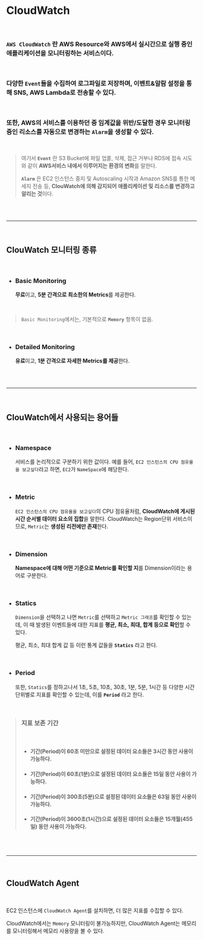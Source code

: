 # **CloudWatch**

<br>

### **`AWS CloudWatch`** 란 **AWS Resource**와 **AWS에서 실시간으로 실행 중인 애플리케이션**을 **모니터링하는 서비스**이다.

<br>

### 다양한 `Event`들을 수집하여 로그파일로 저장하며, 이벤트&알람 설정을 통해 SNS, AWS Lambda로 전송할 수 있다.

<br>

### 또한, AWS의 서비스를 이용하던 중 임계값을 위반/도달한 경우 모니터링 중인 리소스를 자동으로 변경하는 `Alarm`을 생성할 수 있다.

<br>

> 여기서 **`Event`** 란 S3 Bucket에 파일 업롣, 삭제, 접근 거부나 RDS에 접속 시도와 같이 **AWS서비스 내에서 이루어지는 환경의 변화**를 말한다.
> 
> **`Alarm`** 은 EC2 인스턴스 중지 및 Autoscaling 시작과 Amazon SNS를 통한 메세지 전송 등, **ClouWatch에 의해 감지되어 애플리케이션 및 리소스를 변경하고 알리는 것**이다.

<br><br>

---

<br>

## **ClouWatch 모니터링 종류**

<br>

+ ### **Basic Monitoring**

    **무료**이고, **5분 간격으로 최소한의 Metrics**를 제공한다.

<br>

> `Basic Monitoring`에서는, 기본적으로 **`Memory`** 항목이 없음.

<br>

+ ### **Detailed Monitoring**

    **유료**이고, **1분 간격으로 자세한 Metrics를 제공**한다.

<br><br>

---

<br>

## **ClouWatch에서 사용되는 용어들**

<br>

+ ### **Namespace**

    서비스를 논리적으로 구분하기 위한 값이다.
    예를 들어, `EC2 인스턴스의 CPU 점유율을 보고싶다`라고 하면, `EC2`가 `NameSpace`에 해당한다.

<br>

+ ### **Metric**

    `EC2 인스턴스의 CPU 점유율을 보고싶다`의 CPU 점유율처럼, **CloudWatch에 게시된 시간 순서별 데이터 요소의 집합**을 말한다. CloudWatch는 Region단위 서비스이므로, `Metric`는 **생성된 리전에만 존재**한다.

<br>

+ ### **Dimension**

    **Namespace에 대해 어떤 기준으로 Metric를 확인할 지**를 Dimension이라는 용어로 구분한다.

<br>

+ ### **Statics**

    `Dimension`을 선택하고 나면 `Metric`를 선택하고 `Metric 그래프`를 확인할 수 있는데, 이 때 발생된 이벤트들에 대한 지표를 **평균, 최소, 최대, 합계 등으로 확인**할 수 있다. 

    평균, 최소, 최대 합계 값 등 이런 통계 값들을 **`Statics`** 라고 한다.

<br>

+ ### **Period**

    또한, `Statics`를 정하고나서 1초, 5초, 10초, 30초, 1분, 5분, 1시간 등 다양한 시간 단위별로 지표를 확인할 수 있는데, 이를 **`Period`** 라고 한다.


<br>

> ### **지표 보존 기간**
> <br>
> 
> + #### 기간(Period)이 60초 미만으로 설정된 데이터 요소들은 3시간 동안 사용이 가능하다.
> + #### 기간(Period)이 60초(1분)으로 설정된 데이터 요소들은 15일 동안 사용이 가능하다.
> + #### 기간(Period)이 300초(5분)으로 설정된 데이터 요소들은 63일 동안 사용이 가능하다.
> + #### 기간(Period)이 3600초(1시간)으로 설정된 데이터 요소들은 15개월(455일) 동안 사용이 가능하다.

<br><br>

---

<br>

## **CloudWatch Agent**

<br>

EC2 인스턴스에 `CloudWatch Agent`를 설치하면, 더 많은 지표를 수집할 수 있다.

CloudWatch에서는 `Memory` 모니터링이 불가능하지만, CloudWatch Agent는 메모리를 모니터링해서 메모리 사용량을 볼 수 있다.

<br><br>